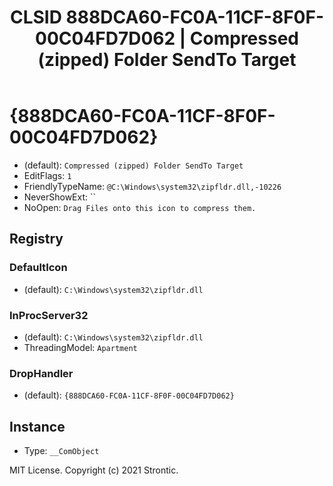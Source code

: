 ﻿---
title: "CLSID 888DCA60-FC0A-11CF-8F0F-00C04FD7D062 | Compressed (zipped) Folder SendTo Target"
excerpt: What is COM-Object CLSID 888DCA60-FC0A-11CF-8F0F-00C04FD7D062?
---

# {888DCA60-FC0A-11CF-8F0F-00C04FD7D062}

* (default): `Compressed (zipped) Folder SendTo Target`
* EditFlags: `1`
* FriendlyTypeName: `@C:\Windows\system32\zipfldr.dll,-10226`
* NeverShowExt: ``
* NoOpen: `Drag Files onto this icon to compress them.`

## Registry


### DefaultIcon

* (default): `C:\Windows\system32\zipfldr.dll`

### InProcServer32

* (default): `C:\Windows\system32\zipfldr.dll`
* ThreadingModel: `Apartment`

### DropHandler

* (default): `{888DCA60-FC0A-11CF-8F0F-00C04FD7D062}`

## Instance

* Type: `__ComObject`

MIT License. Copyright (c) 2021 Strontic.


